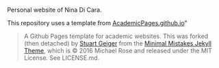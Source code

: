 Personal website of Nina Di Cara. 

This repository uses a template from [AcademicPages.github.io](https://github.com/academicpages/academicpages.github.io)"

>A Github Pages template for academic websites. This was forked (then detached) by [Stuart Geiger](https://github.com/staeiou) from the [Minimal Mistakes Jekyll Theme](https://mmistakes.github.io/minimal-mistakes/), which is © 2016 Michael Rose and released under the MIT License. See LICENSE.md.
